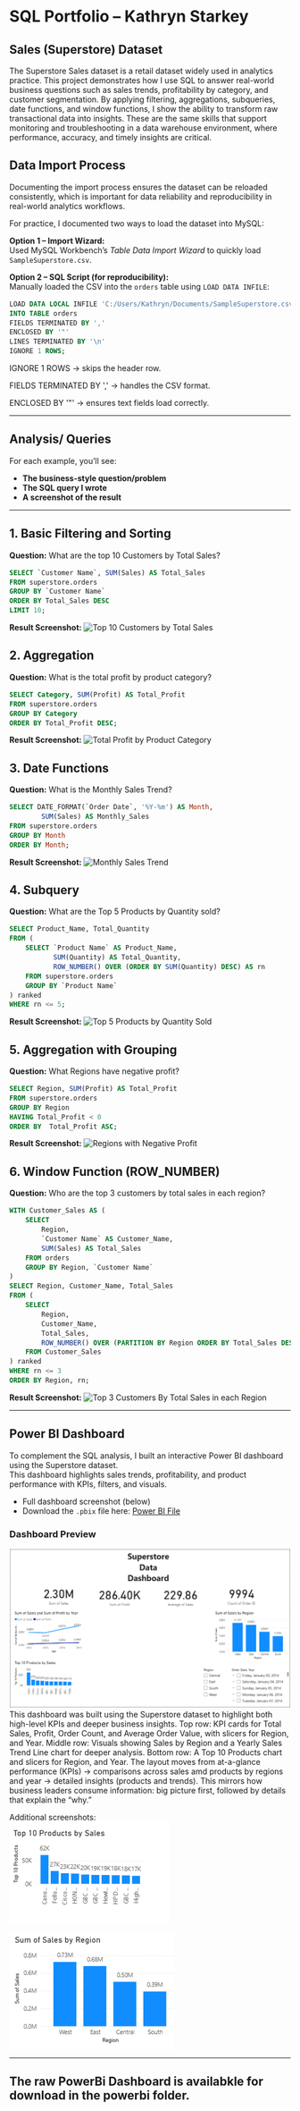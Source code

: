 # SQL Portfolio – Kathryn Starkey  
## Sales (Superstore) Dataset  

The Superstore Sales dataset is a retail dataset widely used in analytics practice. This project demonstrates how I use SQL to answer real-world business questions such as sales trends, profitability by category, and customer segmentation. By applying filtering, aggregations, subqueries, date functions, and window functions, I show the ability to transform raw transactional data into insights. These are the same skills that support monitoring and troubleshooting in a data warehouse environment, where performance, accuracy, and timely insights are critical.

## Data Import Process

Documenting the import process ensures the dataset can be reloaded consistently, 
which is important for data reliability and reproducibility in real-world analytics workflows.

For practice, I documented two ways to load the dataset into MySQL:

**Option 1 – Import Wizard:**  
Used MySQL Workbench’s *Table Data Import Wizard* to quickly load `SampleSuperstore.csv`.

**Option 2 – SQL Script (for reproducibility):**  
Manually loaded the CSV into the `orders` table using `LOAD DATA INFILE`:

```sql
LOAD DATA LOCAL INFILE 'C:/Users/Kathryn/Documents/SampleSuperstore.csv'
INTO TABLE orders
FIELDS TERMINATED BY ','
ENCLOSED BY '"'
LINES TERMINATED BY '\n'
IGNORE 1 ROWS;
```
IGNORE 1 ROWS → skips the header row.

FIELDS TERMINATED BY ',' → handles the CSV format.

ENCLOSED BY '"' → ensures text fields load correctly.

---
## Analysis/ Queries

For each example, you’ll see:

- **The business-style question/problem**  
- **The SQL query I wrote**  
- **A screenshot of the result**  

---

## 1. Basic Filtering and Sorting  

**Question:** What are the top 10 Customers by Total Sales?  
```sql
SELECT `Customer Name`, SUM(Sales) AS Total_Sales
FROM superstore.orders
GROUP BY `Customer Name`
ORDER BY Total_Sales DESC
LIMIT 10;
```

**Result Screenshot:**
![Top 10 Customers by Total Sales](results/top_sales_by_customer_ss.png)


## 2. Aggregation
   
**Question:** What is the total profit by product category?
```sql
SELECT Category, SUM(Profit) AS Total_Profit
FROM superstore.orders
GROUP BY Category
ORDER BY Total_Profit DESC;
```

**Result Screenshot:**
![Total Profit by Product Category](results/profit_by_category_ss.png)

## 3. Date Functions

**Question:** What is the Monthly Sales Trend?
```sql
SELECT DATE_FORMAT(`Order Date`, '%Y-%m') AS Month,
		SUM(Sales) AS Monthly_Sales
FROM superstore.orders
GROUP BY Month 
ORDER BY Month;
```
**Result Screenshot:**
![Monthly Sales Trend](results/monthly_sales_trends_ss.png)

## 4. Subquery
**Question:** What are the Top 5 Products by Quantity sold?
```sql
SELECT Product_Name, Total_Quantity
FROM (
    SELECT `Product Name` AS Product_Name,
           SUM(Quantity) AS Total_Quantity,
           ROW_NUMBER() OVER (ORDER BY SUM(Quantity) DESC) AS rn
    FROM superstore.orders
    GROUP BY `Product Name`
) ranked
WHERE rn <= 5;
```

**Result Screenshot:**
![Top 5 Products by Quantity Sold](results/top_5_products_by_quantity_sold_ss.png)

## 5. Aggregation with Grouping

**Question:** What Regions have negative profit?
```sql
SELECT Region, SUM(Profit) AS Total_Profit
FROM superstore.orders
GROUP BY Region
HAVING Total_Profit < 0
ORDER BY  Total_Profit ASC;
```

**Result Screenshot:**
![Regions with Negative Profit](results/regions_with_negative_profit_ss.png)

## 6. Window Function (ROW_NUMBER)

**Question:** Who are the top 3 customers by total sales in each region?
```sql
WITH Customer_Sales AS (
    SELECT 
        Region,
        `Customer Name` AS Customer_Name,
        SUM(Sales) AS Total_Sales
    FROM orders
    GROUP BY Region, `Customer Name`
)
SELECT Region, Customer_Name, Total_Sales
FROM (
    SELECT 
        Region,
        Customer_Name,
        Total_Sales,
        ROW_NUMBER() OVER (PARTITION BY Region ORDER BY Total_Sales DESC) AS rn
    FROM Customer_Sales
) ranked
WHERE rn <= 3
ORDER BY Region, rn;
```

**Result Screenshot:**
![Top 3 Customers By Total Sales in each Region](results/top_3_customers_by_total_sales_in_each_region_ss.png)

---

## Power BI Dashboard

To complement the SQL analysis, I built an interactive Power BI dashboard using the Superstore dataset.  
This dashboard highlights sales trends, profitability, and product performance with KPIs, filters, and visuals.
- Full dashboard screenshot (below)  
- Download the `.pbix` file here: [Power BI File](powerbi/Superstore_Data_Dashboard.pbix)

### Dashboard Preview
![Superstore Dashboard Overview](results/superstore_dashboard_full.png)
This dashboard was built using the Superstore dataset to highlight both high-level KPIs and deeper business insights.
Top row: KPI cards for Total Sales, Profit, Order Count, and Average Order Value, with slicers for Region, and Year.
Middle row: Visuals showing Sales by Region and a Yearly Sales Trend Line chart for deeper analysis.
Bottom row: A Top 10 Products chart and slicers for Region, and Year.
The layout moves from at-a-glance performance (KPIs) → comparisons across sales amd products by regions and year → detailed insights (products and trends). This mirrors how business leaders consume information: big picture first, followed by details that explain the “why.”



Additional screenshots:  
![Top 10 Products](results/top_10_products_by_sales_.png)  

![Sales by Region](results/sales_by_region.png) 

---

## The raw PowerBi Dashboard is availabkle for download in the powerbi folder. 




